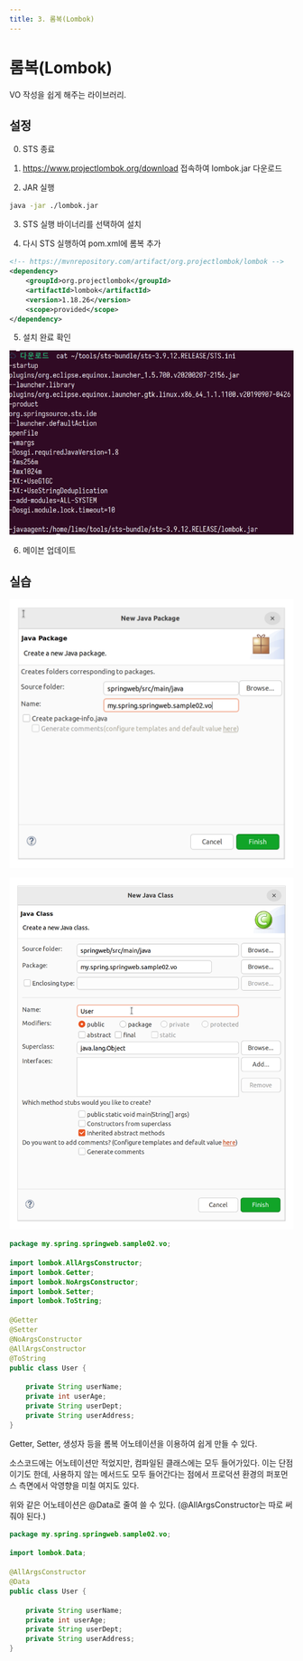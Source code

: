 ```yaml
---
title: 3. 롬복(Lombok)
---
```


# 롬복(Lombok)

VO 작성을 쉽게 해주는 라이브러리.

## 설정

0. STS 종료

1. https://www.projectlombok.org/download 접속하여 lombok.jar 다운로드

2. JAR 실행
```bash
java -jar ./lombok.jar
```

3. STS 실행 바이너리를 선택하여 설치

4. 다시 STS 실행하여 pom.xml에 롬복 추가

```xml
<!-- https://mvnrepository.com/artifact/org.projectlombok/lombok -->
<dependency>
    <groupId>org.projectlombok</groupId>
    <artifactId>lombok</artifactId>
    <version>1.18.26</version>
    <scope>provided</scope>
</dependency>
```

5. 설치 완료 확인

![05c3a37289f572b5e036cd254ae04a49.png](Assets/05c3a37289f572b5e036cd254ae04a49.png)

6. 메이븐 업데이트

## 실습

![cd267779e3079ea84a963b072682f429.png](Assets/cd267779e3079ea84a963b072682f429.png)

![d4dd8b7fc6f5afe1008692745db2fa30.png](Assets/d4dd8b7fc6f5afe1008692745db2fa30.png)

```java
package my.spring.springweb.sample02.vo;

import lombok.AllArgsConstructor;
import lombok.Getter;
import lombok.NoArgsConstructor;
import lombok.Setter;
import lombok.ToString;

@Getter
@Setter
@NoArgsConstructor
@AllArgsConstructor
@ToString
public class User {

	private String userName;
	private int userAge;
	private String userDept;
	private String userAddress;
}
```

Getter, Setter, 생성자 등을 롬복 어노테이션을 이용하여 쉽게 만들 수 있다.

소스코드에는 어노테이션만 적었지만, 컴파일된 클래스에는 모두 들어가있다. 이는 단점이기도 한데, 사용하지 않는 메서드도 모두 들어간다는 점에서 프로덕션 환경의 퍼포먼스 측면에서 악영향을 미칠 여지도 있다.

위와 같은 어노테이션은 @Data로 줄여 쓸 수 있다. (@AllArgsConstructor는 따로 써줘야 된다.)

```java
package my.spring.springweb.sample02.vo;

import lombok.Data;

@AllArgsConstructor
@Data
public class User {

	private String userName;
	private int userAge;
	private String userDept;
	private String userAddress;
}
```